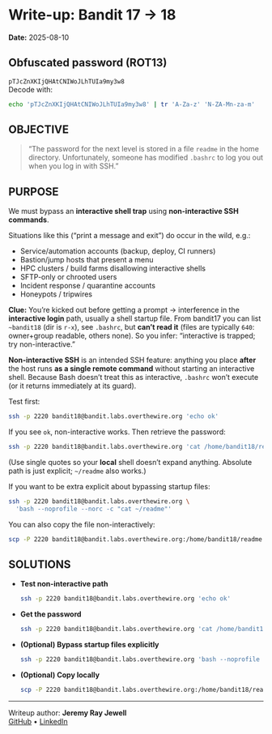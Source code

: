 # Write-up: Bandit 17 → 18
**Date:** 2025-08-10

## Obfuscated password (ROT13)
`pTJcZnXKIjQHAtCNIWoJLhTUIa9my3w8`  
Decode with:
```bash
echo 'pTJcZnXKIjQHAtCNIWoJLhTUIa9my3w8' | tr 'A-Za-z' 'N-ZA-Mn-za-m'
```

## OBJECTIVE
> “The password for the next level is stored in a file `readme` in the home directory. Unfortunately, someone has modified `.bashrc` to log you out when you log in with SSH.”

## PURPOSE
We must bypass an **interactive shell trap** using **non-interactive SSH commands**.

Situations like this (“print a message and exit”) do occur in the wild, e.g.:

- Service/automation accounts (backup, deploy, CI runners)
- Bastion/jump hosts that present a menu
- HPC clusters / build farms disallowing interactive shells
- SFTP-only or chrooted users
- Incident response / quarantine accounts
- Honeypots / tripwires

**Clue:** You’re kicked out before getting a prompt → interference in the **interactive login** path, usually a shell startup file. From bandit17 you can list `~bandit18` (dir is `r-x`), see `.bashrc`, but **can’t read it** (files are typically `640`: owner+group readable, others none). So you infer: “interactive is trapped; try non-interactive.”

**Non-interactive SSH** is an intended SSH feature: anything you place **after** the host runs **as a single remote command** without starting an interactive shell. Because Bash doesn’t treat this as interactive, `.bashrc` won’t execute (or it returns immediately at its guard).

Test first:
```bash
ssh -p 2220 bandit18@bandit.labs.overthewire.org 'echo ok'
```
If you see `ok`, non-interactive works. Then retrieve the password:
```bash
ssh -p 2220 bandit18@bandit.labs.overthewire.org 'cat /home/bandit18/readme'
```

(Use single quotes so your **local** shell doesn’t expand anything. Absolute path is just explicit; `~/readme` also works.)

If you want to be extra explicit about bypassing startup files:
```bash
ssh -p 2220 bandit18@bandit.labs.overthewire.org \
  'bash --noprofile --norc -c "cat ~/readme"'
```

You can also copy the file non-interactively:
```bash
scp -P 2220 bandit18@bandit.labs.overthewire.org:/home/bandit18/readme .
```

## SOLUTIONS
- **Test non-interactive path**
  ```bash
  ssh -p 2220 bandit18@bandit.labs.overthewire.org 'echo ok'
  ```
- **Get the password**
  ```bash
  ssh -p 2220 bandit18@bandit.labs.overthewire.org 'cat /home/bandit18/readme'
  ```
- **(Optional) Bypass startup files explicitly**
  ```bash
  ssh -p 2220 bandit18@bandit.labs.overthewire.org 'bash --noprofile --norc -c "cat ~/readme"'
  ```
- **(Optional) Copy locally**
  ```bash
  scp -P 2220 bandit18@bandit.labs.overthewire.org:/home/bandit18/readme .
  ```

---

Writeup author: **Jeremy Ray Jewell**  
[GitHub](https://github.com/jeremyrayjewell) • [LinkedIn](https://www.linkedin.com/in/jeremyrayjewell)
